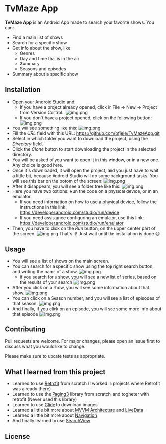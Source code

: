
# TvMaze App

**TvMaze App** is an Android App made to search your favorite shows. 
You can:
- Find a main list of shows
- Search for a specific show
- Get info about the show, like:
    - Genres
    - Day and time that is in the air
    - Summary
    - Seasons and episodes
- Summary about a specific show

## Installation

- Open your Android Studio and:
    - If you have a project already opened, click in File -> New -> Project from Version Control..
    ![img.png](instructions/file_new_vcproject.png)
    - If you don´t have a project opened, click on the following button:
    ![img.png](instructions/closed_project_git_button.png)
- You will see something like this:
![img.png](instructions/git_window.png)
- Fill the *URL* field with this URL: <https://github.com/bfjeje/TvMazeApp.git>
- Select in which folder you want to download the project, using the *Directory* field.
- Click the *Clone* button to start downloading the project in the selected directory.
- You will be asked of you want to open it in this window, or in a new one. Any choice is good here.
- Once it´s downloaded, it will open the project, and you just have to wait a little bit, because Android Studio will do some background tasks. You will see this bar on the botom of the screen:
![img.png](instructions/botom_loading_bar.png)
- After it disappears, you will see a folder tree like this:
![img.png](instructions/folder_tree.png)
- Here you have two options: Run the code on a physical device, or in an emulator.
    - If you need information on how to use a physical device, follow the instructions in this link: <https://developer.android.com/studio/run/device>
    - If you need assistance configuring an emulator, use this link: <https://developer.android.com/studio/run/emulator>
- Then, you have to click on the *Run* button, on the upper center part of the screen.
![img.png](instructions/run_button.png)
That´s it! Just wait until the installation is done 😃

## Usage

- You will see a list of shows on the main screen.
- You can search for a specific show using the top right search button, and writing the name of a show.
![img.png](instructions/main_screen.png)
    - if you search for a show, you will see a new list of series, based on the results of your search
    ![img.png](instructions/specific_search.png)
- After you click on a show, you will see some information about that show.
![img.png](instructions/specific_show.png)
- You can click on a Season number, and you will see a list of episodes of that season.
![img.png](instructions/list_episodes.png)
- And finally, if you click on an episode, you will see some more info about that episode
![img.png](instructions/specific_episode.png)


## Contributing

Pull requests are welcome. For major changes, please open an issue first to discuss what you would like to change.

Please make sure to update tests as appropriate.

## What I learned from this project

- Learned to use [Retrofit](https://square.github.io/retrofit/) from scratch (I worked in projects where Retrofit was already there)
- Learned to use the [Paging3](https://developer.android.com/topic/libraries/architecture/paging/v3-overview) library from scratch, and togheter with retrofit (Never used this library)
- Learned to use [Glide](https://github.com/bumptech/glide) to download images
- Learned a little bit more about [MVVM Architecture](https://developer.android.com/jetpack/guide) and [LiveData](https://developer.android.com/topic/libraries/architecture/livedata)
- Learned a little bit more about [Navigation](https://developer.android.com/guide/navigation)
- And finally learned to use [SearchView](https://developer.android.com/guide/topics/search/search-dialog)

## License
